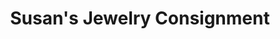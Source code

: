 ---
title: "Susan's Jewelry Consignment"
url: /amherst/susans-jewelry-consignment/
shop: Schmuck
---